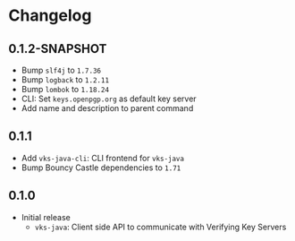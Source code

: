 <!--
SPDX-FileCopyrightText: 2022 Paul Schaub <vanitasvitae@fsfe.org>

SPDX-License-Identifier: Apache-2.0
-->

# Changelog

## 0.1.2-SNAPSHOT
- Bump `slf4j` to `1.7.36`
- Bump `logback` to `1.2.11`
- Bump `lombok` to `1.18.24`
- CLI: Set `keys.openpgp.org` as default key server
- Add name and description to parent command

## 0.1.1
- Add `vks-java-cli`: CLI frontend for `vks-java`
- Bump Bouncy Castle dependencies to `1.71`

## 0.1.0
- Initial release
  - `vks-java`: Client side API to communicate with Verifying Key Servers